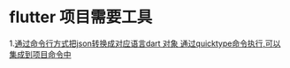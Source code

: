 # flutter 项目需要工具 

1.[通过命令行方式把json转换成对应语言dart 对象 通过quicktype命令执行,可以集成到项目命令中](https://github.com/quicktype/quicktype)


